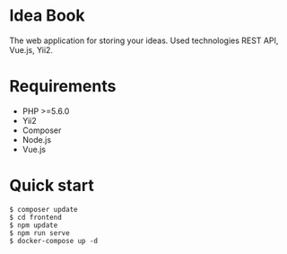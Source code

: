 # Idea Book

The web application for storing your ideas. Used technologies REST API, Vue.js, Yii2.

# Requirements

* PHP >=5.6.0
* Yii2
* Composer
* Node.js
* Vue.js

# Quick start

```console
$ composer update
$ cd frontend
$ npm update
$ npm run serve
$ docker-compose up -d
```

